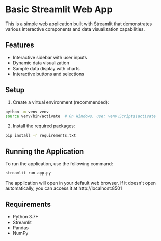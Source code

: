 # Basic Streamlit Web App

This is a simple web application built with Streamlit that demonstrates various interactive components and data visualization capabilities.

## Features

- Interactive sidebar with user inputs
- Dynamic data visualization
- Sample data display with charts
- Interactive buttons and selections

## Setup

1. Create a virtual environment (recommended):
```bash
python -m venv venv
source venv/bin/activate  # On Windows, use: venv\Scripts\activate
```

2. Install the required packages:
```bash
pip install -r requirements.txt
```

## Running the Application

To run the application, use the following command:
```bash
streamlit run app.py
```

The application will open in your default web browser. If it doesn't open automatically, you can access it at http://localhost:8501

## Requirements

- Python 3.7+
- Streamlit
- Pandas
- NumPy 